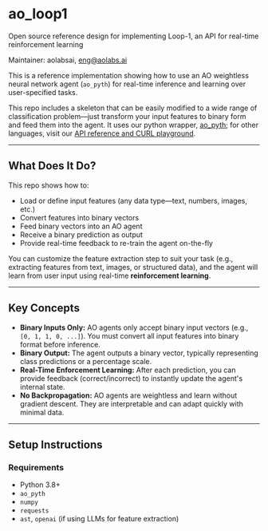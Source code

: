 # ao_loop1
Open source reference design for implementing Loop-1, an API for real-time reinforcement learning

Maintainer: aolabsai, eng@aolabs.ai

This is a reference implementation showing how to use an AO weightless neural network agent (`ao_pyth`) for real-time inference and learning over user-specified tasks.

This repo includes a skeleton that can be easily modified to a wide range of classification problem—just transform your input features to binary form and feed them into the agent. It uses our python wrapper, [ao_pyth](https://pypi.org/project/ao-pyth/); for other languages, visit our [API reference and CURL playground](https://docs.aolabs.ai/reference/agentapi).

---

## What Does It Do?

This repo shows how to:
- Load or define input features (any data type—text, numbers, images, etc.)
- Convert features into binary vectors
- Feed binary vectors into an AO agent
- Receive a binary prediction as output
- Provide real-time feedback to re-train the agent on-the-fly

You can customize the feature extraction step to suit your task (e.g., extracting features from text, images, or structured data), and the agent will learn from user input using real-time **reinforcement learning**.

---

## Key Concepts

- **Binary Inputs Only:** AO agents only accept binary input vectors (e.g., `[0, 1, 1, 0, ...]`). You must convert all input features into binary format before inference.
- **Binary Output:** The agent outputs a binary vector, typically representing class predictions or a percentage scale.
- **Real-Time Enforcement Learning:** After each prediction, you can provide feedback (correct/incorrect) to instantly update the agent's internal state.
- **No Backpropagation:** AO agents are weightless and learn without gradient descent. They are interpretable and can adapt quickly with minimal data.

---

## Setup Instructions

### Requirements

- Python 3.8+
- `ao_pyth`
- `numpy`
- `requests`
- `ast`, `openai` (if using LLMs for feature extraction)


